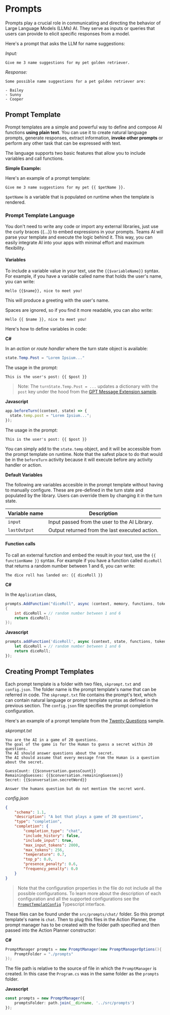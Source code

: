 # Prompts

Prompts play a crucial role in communicating and directing the behavior of Large Language Models (LLMs) AI. 
They serve as inputs or queries that users can provide to elicit specific responses from a model.

Here's a prompt that asks the LLM for name suggestions:

_Input:_

```prompt
Give me 3 name suggestions for my pet golden retriever.
```

_Response:_

```prompt
Some possible name suggestions for a pet golden retriever are:

- Bailey
- Sunny
- Cooper
```

## Prompt Template

Prompt templates are a simple and powerful way to
define and compose AI functions **using plain text**.
You can use it to create natural language prompts, generate responses, extract
information, **invoke other prompts** or perform any other task that can be
expressed with text.

The language supports two basic features that allow you to include
variables and call functions.

**Simple Example:**

Here's an example of a prompt template:

```
Give me 3 name suggestions for my pet {{ $petName }}.
```

`$petName` is a variable that is populated on runtime when the template is rendered.

### Prompt Template Language

You don't need to write any code or import any external libraries, just use the
curly braces {{...}} to embed expressions in your prompts.
Teams AI will parse your template and execute the logic behind it.
This way, you can easily integrate AI into your apps with minimal effort and
maximum flexibility.

#### Variables

To include a variable value in your text, use the `{{$variableName}}` syntax. For example, if you have a variable called name that holds the user's name, you can write:

`Hello {{$name}}, nice to meet you!`

This will produce a greeting with the user's name.

Spaces are ignored, so if you find it more readable, you can also write:

`Hello {{ $name }}, nice to meet you!`

Here's how to define variables in code:

**C#**

In an *action* or *route handler* where the turn state object is available:
```cs
state.Temp.Post = "Lorem Ipsium..."
```

The usage in the prompt:
```
This is the user's post: {{ $post }}
```

> Note: The `turnState.Temp.Post = ...` updates a dictionary with the `post` key under the hood from the [GPT Message Extension sample](https://github.com/microsoft/teams-ai/blob/a20f8715d3fe81e11c330853e3930e22abe298af/dotnet/samples/04.ai.b.messageExtensions.gptME/ActivityHandlers.cs#L156).

**Javascript**

```typescript
app.beforeTurn((context, state) => {
  state.temp.post = "Lorem Ipsium...";
});
```

The usage in the prompt:
```
This is the user's post: {{ $post }}
```

You can simply add to the `state.temp` object, and it will be accessible from the prompt template on runtime. Note that the safest place to do that would be in the `beforeTurn` activity because it will execute before any activity handler or action.


**Default Variables**

The following are variables accesible in the prompt template without having to manually configure. These are pre-defined in the turn state and populated by the library. Users can override them by changing it in the turn state.

| Variable name | Description                                                       |
| ------------- | ----------------------------------------------------------------- |
| `input`       | Input passed from the user to the AI Library. |
| `lastOutput`      | Output returned from the last executed action.            |

#### Function calls

To call an external function and embed the result in your text, use the `{{ functionName }}` syntax. For example if you have a function called `diceRoll` that returns a random number between 1 and 6, you can write:

`The dice roll has landed on: {{ diceRoll }}`

**C#**

In the `Application` class,

```cs
prompts.AddFunction("diceRoll", async (context, memory, functions, tokenizer, args) =>
{
    int diceRoll = // random number between 1 and 6
    return diceRoll;
});
```

**Javascript**

```typescript
prompts.addFunction('diceRoll', async (context, state, functions, tokenizer, args) => {
    let diceRoll = // random number between 1 and 6
    return diceRoll;
});
```

## Creating Prompt Templates

Each prompt template is a folder with two files, `skprompt.txt` and `config.json`. The folder name is the prompt template's name that can be referred in code. The `skprompt.txt` file contains the prompt's text, which can contain natural language or prompt template syntax as defined in the previous section. The `config.json` file specifies the prompt completion configuration.

Here's an example of a prompt template from the [Twenty Questions](https://github.com/microsoft/teams-ai/blob/c5ec11842b808e48cd214b3cb52da84e5811da33/js/samples/04.e.twentyQuestions) sample.

*skprompt.txt*
```
You are the AI in a game of 20 questions.
The goal of the game is for the Human to guess a secret within 20 questions.
The AI should answer questions about the secret.
The AI should assume that every message from the Human is a question about the secret.

GuessCount: {{$conversation.guessCount}}
RemainingGuesses: {{$conversation.remainingGuesses}}
Secret: {{$conversation.secretWord}}

Answer the humans question but do not mention the secret word.
```

*config.json*
```json
{
    "schema": 1.1,
    "description": "A bot that plays a game of 20 questions",
    "type": "completion",
    "completion": {
        "completion_type": "chat",
        "include_history": false,
        "include_input": true,
        "max_input_tokens": 2000,
        "max_tokens": 256,
        "temperature": 0.7,
        "top_p": 0.0,
        "presence_penalty": 0.6,
        "frequency_penalty": 0.0
    }
}
```

> Note that the configuration properties in the file do not include all the possible configurations. To learn more about the description of each configuration and all the supported configurations see the [`PromptTemplatConfig`](https://github.com/microsoft/teams-ai/blob/2d43f5ca5b3bf27844f760663641741cae4a3243/js/packages/teams-ai/src/prompts/PromptTemplate.ts#L46C18-L46C39) Typescript interface. 

These files can be found under the `src/prompts/chat/` folder. So this prompt template's name is `chat`. Then to plug this files in the Action Planner, the prompt manager has to be created with the folder path specified and then passed into the Action Planner constructor:

**C#**
```cs
PromptManager prompts = new PromptManager(new PromptManagerOptions(){
    PromptFolder = "./prompts"
});
```

The file path is relative to the source of file in which the `PromptManager` is created. In this case the `Program.cs` was in the same folder as the `prompts` folder.

**Javascript**
```ts
const prompts = new PromptManager({
    promptsFolder: path.join(__dirname, '../src/prompts')
});
```

